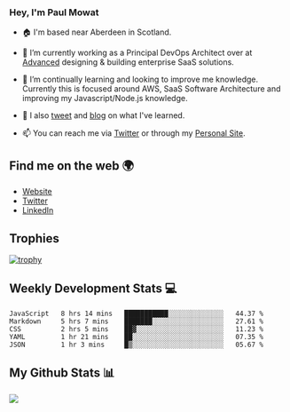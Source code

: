### Hey, I'm Paul Mowat

- 🏠 I'm based near Aberdeen in Scotland.
- 💼 I’m currently working as a Principal DevOps Architect over at [Advanced](https://www.oneadvanced.com/) designing & building enterprise SaaS solutions.
- 📖 I’m continually learning and looking to improve me knowledge. Currently this is focused around AWS, SaaS Software Architecture and improving my Javascript/Node.js knowledge.
- 📔 I also [tweet](https://twitter.com/paul_mowat) and [blog](https://www.paulmowat.co.uk/blog) on what I've learned.

- 📫 You can reach me via [Twitter](https://twitter.com/paul_mowat) or through my [Personal Site](https://www.paulmowat.co.uk).


## Find me on the web 🌍

- [Website](https://www.paulmowat.co.uk)
- [Twitter](https://twitter.com/paul_mowat)
- [LinkedIn](https://www.linkedin.com/in/paulmowat)

## Trophies

[![trophy](https://github-profile-trophy.vercel.app/?username=paulmowat)](https://github.com/ryo-ma/github-profile-trophy)

## Weekly Development Stats 💻

<!--START_SECTION:waka-->
```text
JavaScript   8 hrs 14 mins   ███████████░░░░░░░░░░░░░░   44.37 % 
Markdown     5 hrs 7 mins    ███████░░░░░░░░░░░░░░░░░░   27.61 % 
CSS          2 hrs 5 mins    ██▓░░░░░░░░░░░░░░░░░░░░░░   11.23 % 
YAML         1 hr 21 mins    ██░░░░░░░░░░░░░░░░░░░░░░░   07.35 % 
JSON         1 hr 3 mins     █▒░░░░░░░░░░░░░░░░░░░░░░░   05.67 % 
```
<!--END_SECTION:waka-->

## My Github Stats 📊

![](https://github-readme-stats.vercel.app/api?username=paulmowat&show_icons=true&count_private=true)

